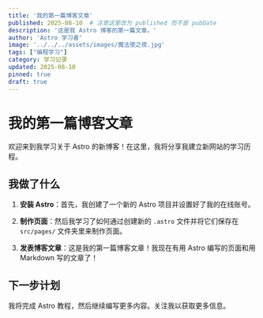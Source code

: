 ```yaml
---
title: '我的第一篇博客文章'
published: 2025-08-10  # 注意这里改为 published 而不是 pubDate
description: '这是我 Astro 博客的第一篇文章。'
author: 'Astro 学习者'
image: '../../../assets/images/魔法使之夜.jpg'
tags: ["编程学习"]
category: 学习记录
updated: 2025-08-10  
pinned: true
draft: true
---
```


# 我的第一篇博客文章

欢迎来到我学习关于 Astro 的新博客！在这里，我将分享我建立新网站的学习历程。

## 我做了什么

1. **安装 Astro**：首先，我创建了一个新的 Astro 项目并设置好了我的在线账号。

2. **制作页面**：然后我学习了如何通过创建新的 `.astro` 文件并将它们保存在 `src/pages/` 文件夹里来制作页面。

3. **发表博客文章**：这是我的第一篇博客文章！我现在有用 Astro 编写的页面和用 Markdown 写的文章了！

## 下一步计划

我将完成 Astro 教程，然后继续编写更多内容。关注我以获取更多信息。
